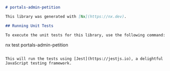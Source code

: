 ```markdown
# portals-admin-petition

This library was generated with [Nx](https://nx.dev).

## Running Unit Tests

To execute the unit tests for this library, use the following command:
```

nx test portals-admin-petition

```

This will run the tests using [Jest](https://jestjs.io), a delightful JavaScript testing framework.
```

